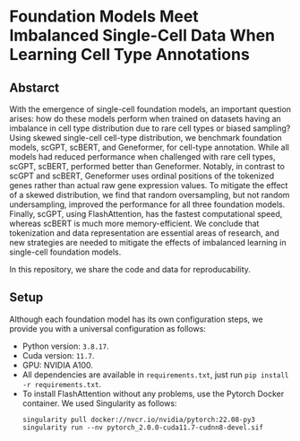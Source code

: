 # Foundation Models Meet Imbalanced Single-Cell Data When Learning Cell Type Annotations

## Abstarct 
With the emergence of single-cell foundation models, an important question arises: how do these models perform when trained on datasets having an imbalance in cell type distribution due to rare cell types or biased sampling? Using skewed single-cell cell-type distribution, we benchmark foundation models, scGPT, scBERT, and Geneformer, for cell-type annotation. While all models had reduced performance when challenged with rare cell types, scGPT, scBERT, performed better than Geneformer. Notably, in contrast to scGPT and scBERT, Geneformer uses ordinal positions of the tokenized genes rather than actual raw gene expression values. To mitigate the effect of a skewed distribution, we find that random oversampling, but not random undersampling, improved the performance for all three foundation models. Finally, scGPT, using FlashAttention, has the fastest computational speed, whereas scBERT is much more memory-efficient. We conclude that tokenization and data representation are essential areas of research, and new strategies are needed to mitigate the effects of imbalanced learning in single-cell foundation models.

In this repository, we share the code and data for reproducability.

## Setup
Although each foundation model has its own configuration steps, we provide you with a universal configuration as follows:
* Python version: `3.8.17`.
* Cuda version: `11.7`.
* GPU: NVIDIA A100.
* All dependencies are available in `requirements.txt`, just run `pip install -r requirements.txt`.
* To install FlashAttention without any problems, use the Pytorch Docker container. We used Singularity as follows:
  ```
  singularity pull docker://nvcr.io/nvidia/pytorch:22.08-py3
  singularity run --nv pytorch_2.0.0-cuda11.7-cudnn8-devel.sif
  ```
